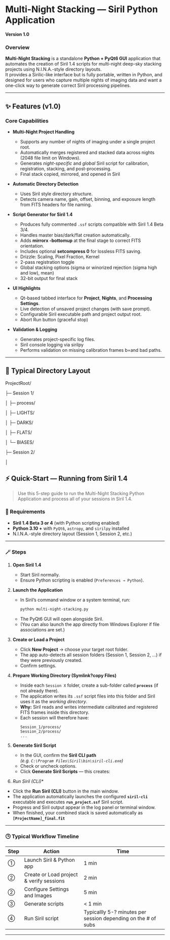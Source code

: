 # Multi-Night Stacking — Siril Python Application  
**Version 1.0**

### Overview
**Multi-Night Stacking** is a standalone **Python + PyQt6 GUI** application that automates the creation of Siril 1.4 scripts for multi-night deep-sky stacking projects using N.I.N.A.-style directory layouts.  
It provides a Sirilic-like interface but is fully portable, written in Python, and designed for users who capture multiple nights of imaging data and want a one-click way to generate correct Siril processing pipelines.

---

## ✨ Features (v1.0)

### Core Capabilities
- **Multi-Night Project Handling**  
  * Supports any number of nights of imaging under a single project root.  
  * Automatically merges registered and stacked data across nights (2048 file limit on Windows).  
  * Generates *night-specific* and *global* Siril script for calibration, registration, stacking, and post-processing.
  * Final stack copied, mirrored, and opened in Siril

- **Automatic Directory Detection**
  * Uses Siril style directory structure.  
  * Detects camera name, gain, offset, binning, and exposure length from FITS headers for file naming.  

- **Script Generator for Siril 1.4**  
  * Produces fully commented `.ssf` scripts compatible with Siril 1.4 Beta 3/4.  
  * Handles master bias/dark/flat creation automatically.  
  * Adds **mirrorx -bottomup** at the final stage to correct FITS orientation.
  * Includes optional **setcompress 0** for lossless FITS saving.
  * Drizzle: Scaling, Pixel Fraction, Kernel
  * 2-pass registration toggle
  * Global stacking options (sigma or winorized rejection (sigma high and low), mean)
  * 32-bit output for final stack

- **UI Highlights**
  - Qt-based tabbed interface for **Project**, **Nights**, and **Processing Settings**.  
  - Live detection of unsaved project changes (with save prompt).  
  - Configurable Siril executable path and project output root.
  - Abort Run button (graceful stop)

- **Validation & Logging**
  - Generates project-specific log files.
  - Siril console logging via sirilpy
  - Performs validation on missing calibration frames b=and bad paths.

---

## 🧭 Typical Directory Layout

ProjectRoot/

├─ Session 1/

│ ├─ process/

│ ├─ LIGHTS/

│ ├─ DARKS/

│ ├─ FLATS/

│ └─ BIASES/

├─ Session 2/

│ 

## ⚡ Quick-Start — Running from Siril 1.4

> Use this 5-step guide to run the Multi-Night Stacking Python Application and process all of your sessions in Siril 1.4.

### 🧰 Requirements
- **Siril 1.4 Beta 3 or 4** (with Python scripting enabled)  
- **Python 3.10 +** with `PyQt6`, `astropy`, and `sirilpy` installed  
- N.I.N.A.-style directory layout (Session 1, Session 2, etc.)  

---

### 🪄 Steps

1. **Open Siril 1.4**  
   - Start Siril normally.  
   - Ensure Python scripting is enabled (`Preferences → Python`).  

2. **Launch the Application**
   - In Siril’s command window or a system terminal, run:
     ```bash
     python multi-night-stacking.py
     ```
   - The PyQt6 GUI will open alongside Siril.  
   - (You can also launch the app directly from Windows Explorer if file associations are set.)

3. **Create or Load a Project**
   - Click **New Project** → choose your target root folder.  
   - The app auto-detects all session folders (Session 1, Session 2, …) if they were previously created.  
   - Confirm settings. 

4. **Prepare Working Directory (Symlink?copy Files)**
   - Inside each `Session X` folder, create a sub-folder called **`process`** (if not already there).  
   - The application writes its `.ssf` script files into this folder and Siril uses it as the *working directory*.  
   - **Why:** Siril reads and writes intermediate calibrated and registered FITS frames inside this directory.  
   - Each session will therefore have:
     ```
     Session_1/process/
     Session_2/process/
     ...
     ```
5. **Generate Siril Script**
   - In the GUI, confirm the **Siril CLI path**  
     *(e.g. `C:\Program Files\Siril\bin\siril-cli.exe`)*  
   - Check or uncheck options.
   - Click **Generate Siril Scripts** — this creates:

6. *Run Siril (CLI)**

- Click the **Run Siril (CLI)** button in the main window.  
- The application automatically launches the configured **`siril-cli`** executable and executes **`run_project.ssf`** Siril script.
- Progress and Siril output appear in the log panel or terminal window.  
- When finished, your combined stack is saved automatically as **`[ProjectName]_final.fit`**

---

### 🕒 Typical Workflow Timeline
| Step | Action | Time |
|------|---------|------|
| ① | Launch Siril & Python app | 1 min |
| ② | Create or Load project & verify sessions | 2 min |
| ② | Configure Settings and Images | 5 min |
| ③ | Generate scripts | < 1 min |
| ④ | Run Siril script | Typicallly 5-? minutes per session depending on the # of subs |

---


